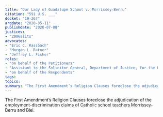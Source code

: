 ```yaml
---
title: "Our Lady of Guadalupe School v. Morrissey-Berru"
citation: "591 U.S. ___"
docket: "19-267"
argdate: "2020-05-11"
publishdate: "2020-07-08"
justices:
- "2006alito"
advocates:
- "Eric C. Rassbach"
- "Morgan L. Ratner"
- "Jeffrey L. Fisher"
roles:
- "on behalf of the Petitioners"
- "Assistant to the Solicitor General, Department of Justice, for the United States, as amicus curiae, supporting the Petitioners"
- "on behalf of the Respondents"
tags:
topics:
summary: "The First Amendment’s Religion Clauses foreclose the adjudication of the employment-discrimination claims of Catholic school teachers Morrissey-Berru and Biel."
---
```

The First Amendment’s Religion Clauses foreclose the adjudication of the employment-discrimination claims of Catholic school teachers Morrissey-Berru and Biel.
